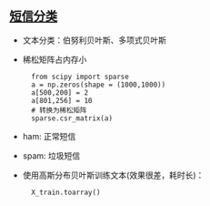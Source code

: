 ## [短信分类](https://github.com/Zahirgeek/Data/blob/master/Machine_Learning/Bayes/%E7%9F%AD%E4%BF%A1%E5%88%86%E7%B1%BB.ipynb)
- 文本分类：伯努利贝叶斯、多项式贝叶斯
- 稀松矩阵占内存小

		from scipy import sparse
		a = np.zeros(shape = (1000,1000))
		a[500,200] = 2
		a[801,256] = 10
		# 转换为稀松矩阵
		sparse.csr_matrix(a)
	
- ham: 正常短信
- spam: 垃圾短信
- 使用高斯分布贝叶斯训练文本(效果很差，耗时长)：

		X_train.toarray()
